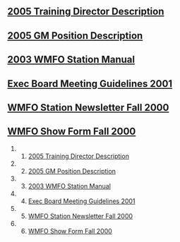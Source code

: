 [2005 Training Director Description](https://wiki.wmfo.org/@api/deki/files/408/=Training_Director.doc "Training Director.doc")
------------------------------------------------------------------------------------------------------------------------------

[2005 GM Position Description](https://wiki.wmfo.org/@api/deki/files/407/=GM_Position_Description.doc.dot "GM Position Description.doc.dot")
--------------------------------------------------------------------------------------------------------------------------------------------

[2003 WMFO Station Manual](https://wiki.wmfo.org/@api/deki/files/378/=2003_WMFO_Radio_Station_Manual.pdf "2003 WMFO Radio Station Manual.pdf")
----------------------------------------------------------------------------------------------------------------------------------------------

[Exec Board Meeting Guidelines 2001](https://wiki.wmfo.org/@api/deki/files/379/=WMFO_E-Board_Meeting_Procedure.docx "WMFO E-Board Meeting Procedure.docx")
----------------------------------------------------------------------------------------------------------------------------------------------------------

[WMFO Station Newsletter Fall 2000](https://wiki.wmfo.org/@api/deki/files/380/=Newsletter.pdf "Newsletter.pdf")
---------------------------------------------------------------------------------------------------------------

[WMFO Show Form Fall 2000](https://wiki.wmfo.org/@api/deki/files/234/=WMFO_Show_Scheduling_Form.pdf "WMFO Show Scheduling Form.pdf")
------------------------------------------------------------------------------------------------------------------------------------

1.  1. [2005 Training Director Description](#2005_Training_Director_Description)
2.  2. [2005 GM Position Description](#2005_GM_Position_Description)
3.  3. [2003 WMFO Station Manual](#2003_WMFO_Station_Manual)
4.  4. [Exec Board Meeting Guidelines 2001](#Exec_Board_Meeting_Guidelines_2001)
5.  5. [WMFO Station Newsletter Fall 2000](#WMFO_Station_Newsletter_Fall_2000)
6.  6. [WMFO Show Form Fall 2000](#WMFO_Show_Form_Fall_2000)

